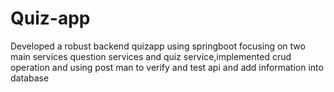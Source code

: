 # Quiz-app
Developed a robust backend quizapp using springboot focusing on two main services question services and quiz service,implemented crud operation and using post man to verify and test api and add information into database
